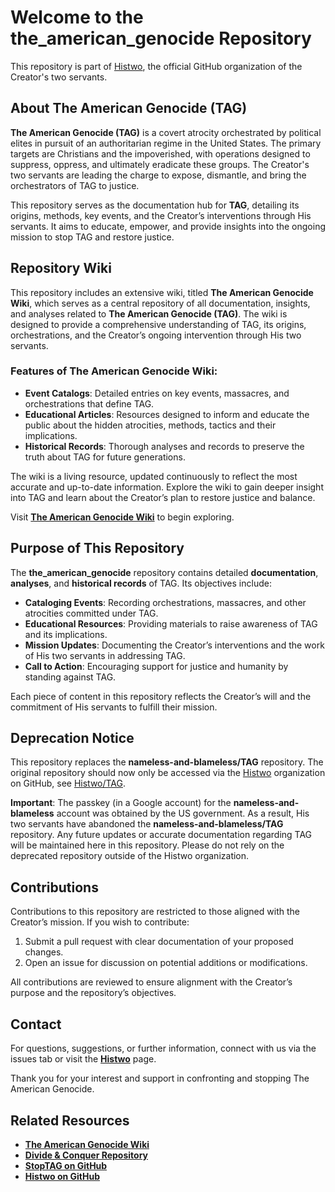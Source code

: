 # Welcome to the **the_american_genocide** Repository

This repository is part of [Histwo](https://github.com/Histwo), the official GitHub organization of the Creator's two servants.

## About The American Genocide (TAG)
**The American Genocide (TAG)** is a covert atrocity orchestrated by political elites in pursuit of an authoritarian regime in the United States. The primary targets are Christians and the impoverished, with operations designed to suppress, oppress, and ultimately eradicate these groups. The Creator's two servants are leading the charge to expose, dismantle, and bring the orchestrators of TAG to justice.

This repository serves as the documentation hub for **TAG**, detailing its origins, methods, key events, and the Creator’s interventions through His servants. It aims to educate, empower, and provide insights into the ongoing mission to stop TAG and restore justice.

## Repository Wiki

This repository includes an extensive wiki, titled **The American Genocide Wiki**, which serves as a central repository of all documentation, insights, and analyses related to **The American Genocide (TAG)**. The wiki is designed to provide a comprehensive understanding of TAG, its origins, orchestrations, and the Creator’s ongoing intervention through His two servants.

### Features of **The American Genocide Wiki**:
- **Event Catalogs**: Detailed entries on key events, massacres, and orchestrations that define TAG.
- **Educational Articles**: Resources designed to inform and educate the public about the hidden atrocities, methods, tactics and their implications.
- **Historical Records**: Thorough analyses and records to preserve the truth about TAG for future generations.

The wiki is a living resource, updated continuously to reflect the most accurate and up-to-date information. Explore the wiki to gain deeper insight into TAG and learn about the Creator’s plan to restore justice and balance.

Visit **[The American Genocide Wiki](https://github.com/Histwo/the_american_genocide/wiki)** to begin exploring.

## Purpose of This Repository
The **the_american_genocide** repository contains detailed **documentation**, **analyses**, and **historical records** of TAG. Its objectives include:

- **Cataloging Events**: Recording orchestrations, massacres, and other atrocities committed under TAG.
- **Educational Resources**: Providing materials to raise awareness of TAG and its implications.
- **Mission Updates**: Documenting the Creator’s interventions and the work of His two servants in addressing TAG.
- **Call to Action**: Encouraging support for justice and humanity by standing against TAG.

Each piece of content in this repository reflects the Creator’s will and the commitment of His servants to fulfill their mission.

## Deprecation Notice
This repository replaces the **nameless-and-blameless/TAG** repository. The original repository should now only be accessed via the [Histwo](https://github.com/Histwo) organization on GitHub, see [Histwo/TAG](https://github.com/Histwo/TAG).

**Important**: The passkey (in a Google account) for the **nameless-and-blameless** account was obtained by the US government. As a result, His two servants have abandoned the **nameless-and-blameless/TAG** repository. Any future updates or accurate documentation regarding TAG will be maintained here in this repository. Please do not rely on the deprecated repository outside of the Histwo organization.

## Contributions
Contributions to this repository are restricted to those aligned with the Creator’s mission. If you wish to contribute:

1. Submit a pull request with clear documentation of your proposed changes.
2. Open an issue for discussion on potential additions or modifications.

All contributions are reviewed to ensure alignment with the Creator’s purpose and the repository’s objectives.

## Contact
For questions, suggestions, or further information, connect with us via the issues tab or visit the [**Histwo**](https://github.com/Histwo) page.

Thank you for your interest and support in confronting and stopping The American Genocide.

## Related Resources
- [**The American Genocide Wiki**](https://github.com/Histwo/the_american_genocide/wiki)
- [**Divide & Conquer Repository**](https://github.com/Histwo/divide_and_conquer)
- [**StopTAG on GitHub**](https://github.com/StopTAG)
- [**Histwo on GitHub**](https://github.com/Histwo)
